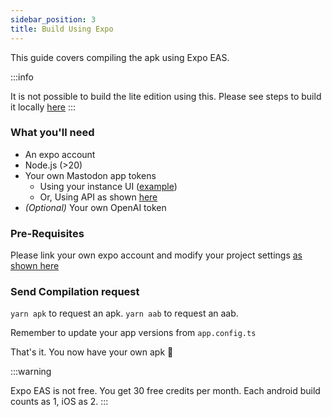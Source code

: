 ```yaml
---
sidebar_position: 3
title: Build Using Expo
---
```


This guide covers compiling the apk using Expo EAS.

:::info

It is not possible to build the lite edition using this.
Please see steps to build it locally
[here](using-local-lite)
:::

### What you'll need

- An expo account
- Node.js (>20)
- Your own Mastodon app tokens
    - Using your instance UI
      \([example](https://mastodon.social/settings/applications/)\)
    - Or, Using API as
      shown [here](https://docs.joinmastodon.org/methods/apps/#create)
- *(Optional)* Your own OpenAI token

### Pre-Requisites

Please link your own expo account and modify your project settings
[as shown here](/docs/guides/development/using-custom-expo-devclient#linking-your-expo-project)

### Send Compilation request

`yarn apk` to request an apk. `yarn aab` to request an aab.

Remember to update your app versions from `app.config.ts`

That's it. You now have your own apk 🥳

:::warning

Expo EAS is not free. You get 30 free credits per month.
Each android build counts as 1, iOS as 2.
:::